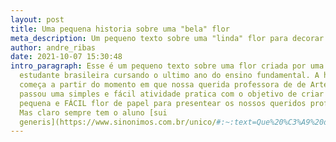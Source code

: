 ```yaml
---
layout: post
title: Uma pequena historia sobre uma "bela" flor
meta_description: Um pequeno texto sobre uma "linda" flor para decorar "lixo"
author: andre_ribas
date: 2021-10-07 15:30:48
intro_paragraph: Esse é um pequeno texto sobre uma flor criada por uma tipica
  estudante brasileira cursando o ultimo ano do ensino fundamental. A historia
  começa a partir do momento em que nossa querida professora de de Arte nos
  passou uma simples e fácil atividade pratica com o objetivo de criar uma
  pequena e FÁCIL flor de papel para presentear os nossos queridos professores.
  Mas claro sempre tem o aluno [sui
  generis](https://www.sinonimos.com.br/unico/#:~:text=Que%20%C3%A9%20diferente%20de%20todos%20os%20outros%3A)
---
```

